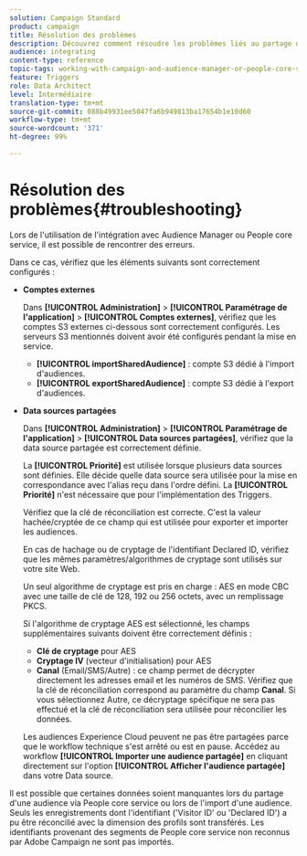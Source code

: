 ```yaml
---
solution: Campaign Standard
product: campaign
title: Résolution des problèmes
description: Découvrez comment résoudre les problèmes liés au partage des ressources.
audience: integrating
content-type: reference
topic-tags: working-with-campaign-and-audience-manager-or-people-core-service
feature: Triggers
role: Data Architect
level: Intermédiaire
translation-type: tm+mt
source-git-commit: 088b49931ee5047fa6b949813ba17654b1e10d60
workflow-type: tm+mt
source-wordcount: '371'
ht-degree: 99%

---
```



# Résolution des problèmes{#troubleshooting}

Lors de l&#39;utilisation de l&#39;intégration avec Audience Manager ou People core service, il est possible de rencontrer des erreurs.

Dans ce cas, vérifiez que les éléments suivants sont correctement configurés :

* **Comptes externes**

   Dans **[!UICONTROL Administration]** > **[!UICONTROL Paramétrage de l&#39;application]** > **[!UICONTROL Comptes externes]**, vérifiez que les comptes S3 externes ci-dessous sont correctement configurés. Les serveurs S3 mentionnés doivent avoir été configurés pendant la mise en service.

   * **[!UICONTROL importSharedAudience]** : compte S3 dédié à l&#39;import d&#39;audiences.
   * **[!UICONTROL exportSharedAudience]** : compte S3 dédié à l&#39;export d&#39;audiences.

* **Data sources partagées**

   Dans **[!UICONTROL Administration]** > **[!UICONTROL Paramétrage de l&#39;application]** > **[!UICONTROL Data sources partagées]**, vérifiez que la data source partagée est correctement définie.

   La **[!UICONTROL Priorité]** est utilisée lorsque plusieurs data sources sont définies. Elle décide quelle data source sera utilisée pour la mise en correspondance avec l&#39;alias reçu dans l&#39;ordre défini. La **[!UICONTROL Priorité]** n&#39;est nécessaire que pour l&#39;implémentation des Triggers.

   Vérifiez que la clé de réconciliation est correcte. C&#39;est la valeur hachée/cryptée de ce champ qui est utilisée pour exporter et importer les audiences.

   En cas de hachage ou de cryptage de l&#39;identifiant Declared ID, vérifiez que les mêmes paramètres/algorithmes de cryptage sont utilisés sur votre site Web.

   Un seul algorithme de cryptage est pris en charge : AES en mode CBC avec une taille de clé de 128, 192 ou 256 octets, avec un remplissage PKCS.

   Si l&#39;algorithme de cryptage AES est sélectionné, les champs supplémentaires suivants doivent être correctement définis :

   * **Clé de cryptage** pour AES
   * **Cryptage IV** (vecteur d&#39;initialisation) pour AES
   * **Canal** (Email/SMS/Autre) : ce champ permet de décrypter directement les adresses email et les numéros de SMS. Vérifiez que la clé de réconciliation correspond au paramètre du champ **Canal**. Si vous sélectionnez Autre, ce décryptage spécifique ne sera pas effectué et la clé de réconciliation sera utilisée pour réconcilier les données.

   Les audiences Experience Cloud peuvent ne pas être partagées parce que le workflow technique s&#39;est arrêté ou est en pause. Accédez au workflow **[!UICONTROL Importer une audience partagée]** en cliquant directement sur l&#39;option **[!UICONTROL Afficher l&#39;audience partagée]** dans votre Data source.

Il est possible que certaines données soient manquantes lors du partage d&#39;une audience via People core service ou lors de l&#39;import d&#39;une audience. Seuls les enregistrements dont l&#39;identifiant (&#39;Visitor ID&#39; ou &#39;Declared ID&#39;) a pu être réconcilié avec la dimension des profils sont transférés. Les identifiants provenant des segments de People core service non reconnus par Adobe Campaign ne sont pas importés.
